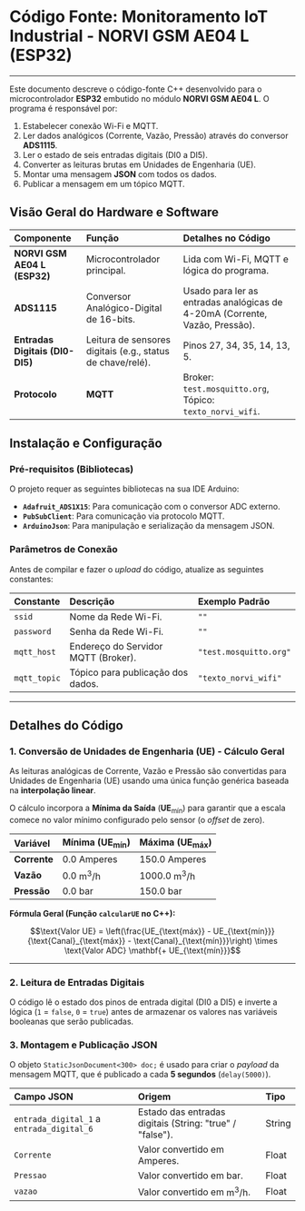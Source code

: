 # Código Fonte: Monitoramento IoT Industrial - NORVI GSM AE04 L (ESP32)

---

Este documento descreve o código-fonte C++ desenvolvido para o microcontrolador **ESP32** embutido no módulo **NORVI GSM AE04 L**. O programa é responsável por:

1. Estabelecer conexão Wi-Fi e MQTT.
2. Ler dados analógicos (Corrente, Vazão, Pressão) através do conversor **ADS1115**.
3. Ler o estado de seis entradas digitais (DI0 a DI5).
4. Converter as leituras brutas em Unidades de Engenharia (UE).
5. Montar uma mensagem **JSON** com todos os dados.
6. Publicar a mensagem em um tópico MQTT.

## Visão Geral do Hardware e Software

| Componente | Função | Detalhes no Código |
| :--- | :--- | :--- |
| **NORVI GSM AE04 L (ESP32)** | Microcontrolador principal. | Lida com Wi-Fi, MQTT e lógica do programa. |
| **ADS1115** | Conversor Analógico-Digital de 16-bits. | Usado para ler as entradas analógicas de 4-20mA (Corrente, Vazão, Pressão). |
| **Entradas Digitais (DI0-DI5)** | Leitura de sensores digitais (e.g., status de chave/relé). | Pinos 27, 34, 35, 14, 13, 5. |
| **Protocolo** | **MQTT** | Broker: `test.mosquitto.org`, Tópico: `texto_norvi_wifi`. |

## Instalação e Configuração

### Pré-requisitos (Bibliotecas)

O projeto requer as seguintes bibliotecas na sua IDE Arduino:

* **`Adafruit_ADS1X15`**: Para comunicação com o conversor ADC externo.
* **`PubSubClient`**: Para comunicação via protocolo MQTT.
* **`ArduinoJson`**: Para manipulação e serialização da mensagem JSON.

### Parâmetros de Conexão

Antes de compilar e fazer o *upload* do código, atualize as seguintes constantes:

| Constante | Descrição | Exemplo Padrão |
| :--- | :--- | :--- |
| `ssid` | Nome da Rede Wi-Fi. | `""` |
| `password` | Senha da Rede Wi-Fi. | `""` |
| `mqtt_host` | Endereço do Servidor MQTT (Broker). | `"test.mosquitto.org"` |
| `mqtt_topic` | Tópico para publicação dos dados. | `"texto_norvi_wifi"` |

---

## Detalhes do Código

### 1. Conversão de Unidades de Engenharia (UE) - Cálculo Geral

As leituras analógicas de Corrente, Vazão e Pressão são convertidas para Unidades de Engenharia (UE) usando uma única função genérica baseada na **interpolação linear**.

O cálculo incorpora a **Mínima da Saída** ($\mathbf{UE_{\text{mín}}}$) para garantir que a escala comece no valor mínimo configurado pelo sensor (o *offset* de zero).

| Variável | Mínima (UE$_{\text{mín}}$) | Máxima (UE$_{\text{máx}}$) |
| :--- | :--- | :--- |
| **Corrente** | 0.0 Amperes | 150.0 Amperes |
| **Vazão** | 0.0 $\text{m}^3/\text{h}$ | 1000.0 $\text{m}^3/\text{h}$ |
| **Pressão** | 0.0 bar | 150.0 bar |

**Fórmula Geral (Função `calcularUE` no C++):**

$$\text{Valor UE} = \left(\frac{UE_{\text{máx}} - UE_{\text{mín}}}{\text{Canal}_{\text{máx}} - \text{Canal}_{\text{mín}}}\right) \times \text{Valor ADC} \mathbf{+ UE_{\text{mín}}}$$

***

### 2. Leitura de Entradas Digitais

O código lê o estado dos pinos de entrada digital (DI0 a DI5) e inverte a lógica (`1` = `false`, `0` = `true`) antes de armazenar os valores nas variáveis booleanas que serão publicadas.

### 3. Montagem e Publicação JSON

O objeto `StaticJsonDocument<300> doc;` é usado para criar o *payload* da mensagem MQTT, que é publicado a cada **5 segundos** (`delay(5000)`).

| Campo JSON | Origem | Tipo |
| :--- | :--- | :--- |
| `entrada_digital_1` a `entrada_digital_6` | Estado das entradas digitais (String: "true" / "false"). | String |
| `Corrente` | Valor convertido em Amperes. | Float |
| `Pressao` | Valor convertido em bar. | Float |
| `vazao` | Valor convertido em $\text{m}^3/\text{h}$. | Float |
